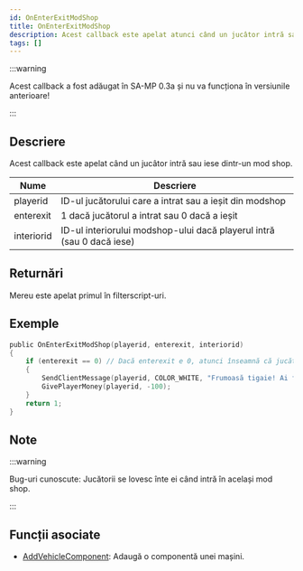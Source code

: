```yaml
---
id: OnEnterExitModShop
title: OnEnterExitModShop
description: Acest callback este apelat atunci când un jucâtor intră sau iese dintr-un mod shop.
tags: []
---
```


:::warning

Acest callback a fost adăugat în SA-MP 0.3a și nu va funcționa în versiunile anterioare!

:::

## Descriere

Acest callback este apelat când un jucâtor intră sau iese dintr-un mod shop.

| Nume       | Descriere                                                             |
| ---------- | --------------------------------------------------------------------- |
| playerid   | ID-ul jucătorului care a intrat sau a ieșit din modshop               |
| enterexit  | 1 dacă jucătorul a intrat sau 0 dacă a ieșit                          |
| interiorid | ID-ul interiorului modshop-ului dacă playerul intră (sau 0 dacă iese) |

## Returnări

Mereu este apelat primul în filterscript-uri.

## Exemple

```c
public OnEnterExitModShop(playerid, enterexit, interiorid)
{
    if (enterexit == 0) // Dacă enterexit e 0, atunci înseamnă că jucătorul iese
    {
        SendClientMessage(playerid, COLOR_WHITE, "Frumoasă tigaie! Ai fost taxat cu $100.");
        GivePlayerMoney(playerid, -100);
    }
    return 1;
}
```

## Note

:::warning

Bug-uri cunoscute: Jucătorii se lovesc înte ei când intră în același mod shop.

:::

## Funcții asociate

- [AddVehicleComponent](../functions/AddVehicleComponent.md): Adaugă o componentă unei mașini.
